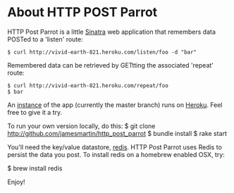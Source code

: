 About HTTP POST Parrot
=================================

HTTP Post Parrot is a little [Sinatra](http://sinatrarb.com) web application
that remembers data POSTed to a 'listen' route:

    $ curl http://vivid-earth-821.heroku.com/listen/foo -d "bar" 

Remembered data can be retrieved by GETtting the associated 'repeat' route:

    $ curl http://vivid-earth-821.heroku.com/repeat/foo 
    $ bar

An [instance](http://vivid-earth-821.heroku.com) of the app (currently the master branch) runs on
[Heroku](http://heroku.com). Feel free to give it a try.  

To run your own version locally, do this:
    $ git clone http://github.com/jamesmartin/http_post_parrot
    $ bundle install
    $ rake start

You'll need the key/value datastore, [redis](http://redis.io/). HTTP Post
Parrot uses Redis to persist the data you post. To
install redis on a homebrew enabled OSX, try:

  $ brew install redis

Enjoy!
